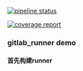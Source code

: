 [![pipeline status](http://192.168.199.232/zheng/runner_demo/badges/master/pipeline.svg)](http://192.168.199.232/zheng/runner_demo/commits/master)

[![coverage report](http://192.168.199.232/zheng/runner_demo/badges/master/coverage.svg)](http://192.168.199.232/zheng/runner_demo/commits/master)

### gitlab_runner demo


#### 首先构建runner

